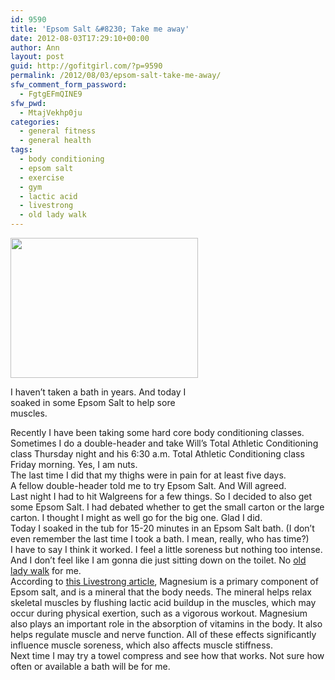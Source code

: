 ```yaml
---
id: 9590
title: 'Epsom Salt &#8230; Take me away'
date: 2012-08-03T17:29:10+00:00
author: Ann
layout: post
guid: http://gofitgirl.com/?p=9590
permalink: /2012/08/03/epsom-salt-take-me-away/
sfw_comment_form_password:
  - FgtgEFmQINE9
sfw_pwd:
  - MtajVekhp0ju
categories:
  - general fitness
  - general health
tags:
  - body conditioning
  - epsom salt
  - exercise
  - gym
  - lactic acid
  - livestrong
  - old lady walk
---
```

<div id="attachment_9591" style="width: 310px" class="wp-caption alignleft">
  <a href="http://gofitgirl.com/?attachment_id=9591" rel="attachment wp-att-9591"><img class="size-medium wp-image-9591" title="epsom salt" src="http://gofitgirl.com/wp-content/uploads/2012/08/epsom-salt-300x224.jpg" alt="" width="300" height="224" /></a>
  
  <p class="wp-caption-text">
    I haven&#8217;t taken a bath in years. And today I soaked in some Epsom Salt to help sore muscles.
  </p>
</div>

  
Recently I have been taking some hard core body conditioning classes.  
Sometimes I do a double-header and take Will&#8217;s Total Athletic Conditioning class Thursday night and his 6:30 a.m. Total Athletic Conditioning class Friday morning. Yes, I am nuts.  
The last time I did that my thighs were in pain for at least five days.  
A fellow double-header told me to try Epsom Salt. And Will agreed.  
Last night I had to hit Walgreens for a few things. So I decided to also get some Epsom Salt. I had debated whether to get the small carton or the large carton. I thought I might as well go for the big one. Glad I did.  
Today I soaked in the tub for 15-20 minutes in an Epsom Salt bath. (I don&#8217;t even remember the last time I took a bath. I mean, really, who has time?)  
I have to say I think it worked. I feel a little soreness but nothing too intense. And I don&#8217;t feel like I am gonna die just sitting down on the toilet. No [old lady walk](http://3.bp.blogspot.com/_LXAmolbu_9c/SDwOx9d5FkI/AAAAAAAABAU/GPvlR6LWWtE/s320/old-lady_walking_stick.jpg) for me.  
According to [this Livestrong article](http://www.livestrong.com/article/374005-what-does-epsom-salt-do-for-soreness/#ixzz22X4KVVQW), Magnesium is a primary component of Epsom salt, and is a mineral that the body needs. The mineral helps relax skeletal muscles by flushing lactic acid buildup in the muscles, which may occur during physical exertion, such as a vigorous workout. Magnesium also plays an important role in the absorption of vitamins in the body. It also helps regulate muscle and nerve function. All of these effects significantly influence muscle soreness, which also affects muscle stiffness.  
Next time I may try a towel compress and see how that works. Not sure how often or available a bath will be for me.